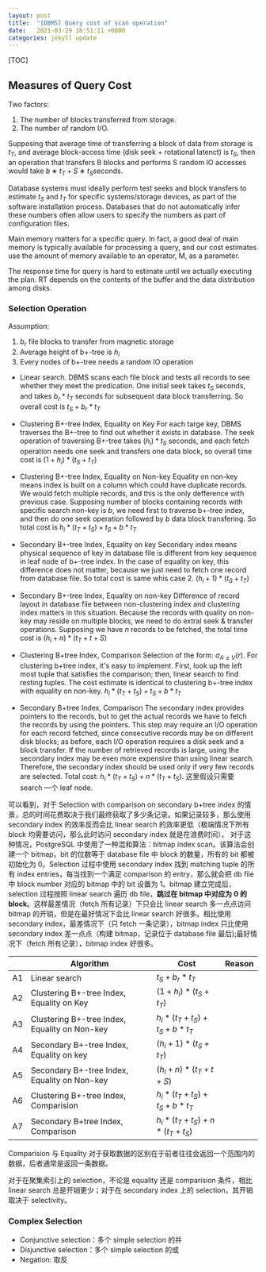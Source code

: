 ```yaml
---
layout: post
title:  "[DBMS] Query cost of scan operation"
date:   2021-03-29 16:51:11 +0800
categories: jekyll update
---
```

[TOC]
## Measures of Query Cost
Two factors:
1. The number of blocks transferred from storage.
2. The number of random I/O.


Supposing that average time of transferring a block of data from storage
is $t_{T}$, and average block-access time (disk seek + rotational latenct) is $t_{S}$, then an operation that transfers B blocks and performs S random IO accesses would take $b ∗ t_{T} + S ∗ t_{S}$seconds.

Database systems must ideally perform test seeks and block transfers to estimate $t_{S}$ and $t_{T}$ for specific systems/storage devices, as part of the software installation process. Databases that do
not automatically infer these numbers often allow users to specify the numbers as part of configuration files.

Main memory matters for a specific query. In fact, a good deal of main memory is typically available for processing a query, and our cost estimates use the amount of memory available to an operator, M, as a parameter.

The response time for query is hard to estimate until we actually executing the plan. RT depends on the contents of the buffer and the data distribution among disks.

### Selection Operation
Assumption:
1. $b_{r}$ file blocks to transfer from magnetic storage 
2. Average height of b+-tree is $h_{i}$
3. Every nodes of b+-tree needs a random IO operation


* Linear search. 
DBMS scans each file block and tests all records to see whether they meet the predication. One initial seek takes $t_{S}$ seconds, and takes $b_{r}*t_{T}$ seconds for subsequent data block transferring. So overall cost is $t_{S} + b_{r}*t_{T}$

* Clustering B+-tree Index, Equality on Key
For each targe key, DBMS traverses the B+-tree to find out whether it exists in database. The seek operation of traversing B+-tree takes $(h_{i})* t_{S}$ seconds, and each fetch operation needs one seek and transfers one data block, so overall time cost is $(1 + h_{i})*(t_{S}+t_{T})$

* Clustering B+-tree Index, Equality on Non-key
Equality on non-key means index is built on a column which could have duplicate records. We would fetch multiple records, and this is the only defference with previous case. Supposing number of blocks containing records with specific search non-key is $b$, we need first to traverse b+-tree index, and then do one seek operation followed by $b$ data block transfering. So total cost is $h_{i}*(t_{T}+t_{S})+t_{S}+b*t_{T}$

* Secondary B+-tree Index, Equality on key
Secondary index means physical sequence of key in database file is different from key sequence in leaf node of b+-tree index. In the case of equality on key, this difference does not matter, because we just need to fetch one record from database file. So total cost is same whis case 2. $(h_{i} + 1)*(t_{S} + t_{T})$

* Secondary B+-tree Index, Equality on non-key
Difference of record layout in database file between non-clustering index and clustering index matters in this situation. Because the records with quality on non-key may reside on multiple blocks, we need to do extral seek & transfer operations. Supposing we have $n$ records to be fetched, the total time cost is $(h_{i}+n)*(t_{T} + t+{S})$

* Clustering B+tree Index, Comparison
Selection of the form: $\sigma_{A\leq{V}}(r)$. For clustering b+tree index, it's easy to implement. First, look up the left most tuple that satisfies the comparison; then, linear search to find resting tuples. The cost estimate is identical to clustering b+-tree index with equality on non-key. $h_{i}*(t_{T}+t_{S}) + t_{S} + b*t_{T}$

* Secondary B+tree Index, Comparison
The secondary index provides pointers to the records, but to get the actual records we have to fetch the records by using the pointers. This step may require an I/O operation for each record fetched, since consecutive records may be on different disk blocks; as before, each I/O operation requires a disk seek and a block transfer. If the number of retrieved records is large, using the secondary index may be even more expensive than using linear search. Therefore, the secondary index should be used only if very few records are selected. Total cost: $h_{i}*(t_{T}+t_{S}) + n*(t_{T}+t_{S})$. 这里假设只需要 search 一个 leaf node.

可以看到，对于 Selection with comparison on secondary b+tree index 的情景，总的时间花费取决于我们最终获取了多少条记录。如果记录较多，那么使用 secondary index 的效率反而会比 linear search 的效率更低（极端情况下所有 block 均需要访问，那么此时访问 secondary index 就是在浪费时间）。
对于这种情况，PostgreSQL 中使用了一种混和算法：bitmap index scan。该算法会创建一个 bitmap，bit 的位数等于 database file 中 block 的数量，所有的 bit 都被初始化为 0。Selection 过程中使用 secondary index 找到 matching tuple 的所有 index entries，每当找到一个满足 comparison 的 entry，那么就会把 db file 中 block number 对应的 bitmap 中的 bit 设置为 1。bitmap 建立完成后，selection 过程按照 linear search 遍历 db file，**跳过在 bitmap 中对应为 0 的 block**。这样最差情况（fetch 所有记录）下只会比 linear search 多一点点访问 bitmap 的开销，但是在最好情况下会比 linear search 好很多。相比使用 secondary index，最差情况下（只 fetch 一条记录），bitmap index 只比使用 secondary index 差一点点（构建 bitmap，记录位于 database file 最后);最好情况下（fetch 所有记录），bitmap index 好很多。

||Algorithm|Cost|Reason|
|--|--|--|--|
|A1|Linear search|$t_{S} + b_{r}*t_{T}$||
|A2|Clustering B+-tree Index, Equality on Key|$(1 + h_{i})*(t_{S}+t_{T})$||
|A3|Clustering B+-tree Index, Equality on Non-key|$h_{i}*(t_{T}+t_{S})+t_{S}+b*t_{T}$||
|A4|Secondary B+-tree Index, Equality on key|$(h_{i} + 1)*(t_{S} + t_{T})$||
|A5|Secondary B+-tree Index, Equality on Non-key|$(h_{i}+n)*(t_{T} + t+{S})$||
|A6|Clustering B+-tree Index, Comparision|$h_{i}*(t_{T}+t_{S}) + t_{S} + b*t_{T}$||
|A7|Secondary B+tree Index, Comparison|$h_{i}*(t_{T}+t_{S}) + n*(t_{T}+t_{S})$||

Comparision 与 Equality 对于获取数据的区别在于前者往往会返回一个范围内的数据，后者通常是返回一条数据。

对于在聚集索引上的 selection，不论是 equality 还是 comparision 条件，相比 linear search 总是开销更少；对于在 secondary index 上的 selection，其开销取决于 selectivity。
### Complex Selection
* Conjunctive selection：多个 simple selection 的并
* Disjunctive selection：多个 simple selection 的或
* Negation: 取反